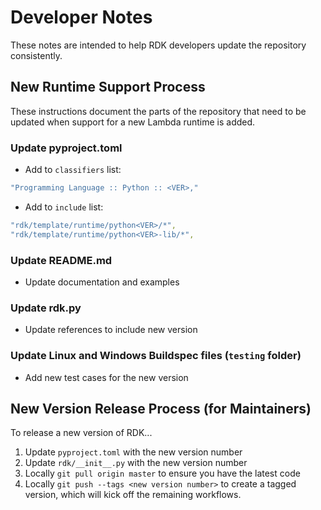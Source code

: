 # Developer Notes

These notes are intended to help RDK developers update the repository consistently.

## New Runtime Support Process

These instructions document the parts of the repository that need to be updated when support for a new Lambda runtime is added.

### Update pyproject.toml

- Add to `classifiers` list:

```yaml
"Programming Language :: Python :: <VER>,"
```

- Add to `include` list:

```yaml
"rdk/template/runtime/python<VER>/*",
"rdk/template/runtime/python<VER>-lib/*",
```

### Update README.md

- Update documentation and examples

### Update rdk.py

- Update references to include new version

### Update Linux and Windows Buildspec files (`testing` folder)

- Add new test cases for the new version

## New Version Release Process (for Maintainers)

To release a new version of RDK...

1. Update `pyproject.toml` with the new version number
2. Update `rdk/__init__.py`  with the new version number
3. Locally `git pull origin master` to ensure you have the latest code
4. Locally `git push --tags <new version number>` to create a tagged version, which will kick off the remaining workflows.